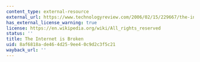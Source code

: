 ```yaml
---
content_type: external-resource
external_url: https://www.technologyreview.com/2006/02/15/229667/the-internet-is-broken/
has_external_license_warning: true
license: https://en.wikipedia.org/wiki/All_rights_reserved
status: ''
title: The Internet is Broken
uid: 8af6818a-de46-4d25-9ee4-0c9d2c3f5c21
wayback_url: ''
---
```

